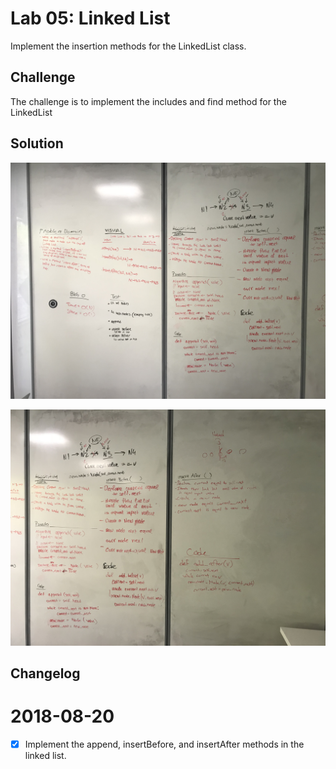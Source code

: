 
# Lab 05: Linked List
Implement the insertion methods for the LinkedList class.

 ## Challenge
The challenge is to implement the includes and find method for the LinkedList

 ## Solution
 ![LinkedList 1](assets/linked_list_append.jpg)

 ![LinkedList 2](assets/linked_list_append_2.jpg)


 ## Changelog

 2018-08-20
 ======
- [x] Implement the append, insertBefore, and insertAfter methods in the linked list.
